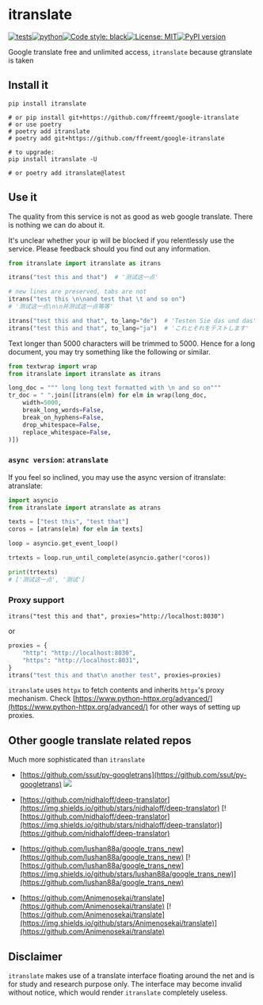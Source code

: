 # itranslate
[![tests](https://github.com/ffreemt/google-itranslate/actions/workflows/routine-tests.yml/badge.svg)](https://github.com/ffreemt/google-itranslate/actions)[![python](https://img.shields.io/static/v1?label=python+&message=3.7%2B&color=blue)](https://img.shields.io/static/v1?label=python+&message=3.7%2B&color=blue)[![Code style: black](https://img.shields.io/badge/code%20style-black-000000.svg)](https://github.com/psf/black)[![License: MIT](https://img.shields.io/badge/License-MIT-yellow.svg)](https://opensource.org/licenses/MIT)[![PyPI version](https://badge.fury.io/py/itranslate.svg)](https://badge.fury.io/py/itranslate)

Google translate free and unlimited access, `itranslate` because gtranslate is taken

## Install it

```shell
pip install itranslate

# or pip install git+https://github.com/ffreemt/google-itranslate
# or use poetry
# poetry add itranslate
# poetry add git+https://github.com/ffreemt/google-itranslate

# to upgrade:
pip install itranslate -U

# or poetry add itranslate@latest
```

## Use it

The quality from this service is not as good as web google translate. There is nothing we can do about it.

It's unclear whether your ip will be blocked if you relentlessly use the service. Please feedback should you find out any information.

```python
from itranslate import itranslate as itrans

itrans("test this and that")  # '测试这一点'

# new lines are preserved, tabs are not
itrans("test this \n\nand test that \t and so on")
# '测试这一点\n\n并测试这一点等等'

itrans("test this and that", to_lang="de")  # 'Testen Sie das und das'
itrans("test this and that", to_lang="ja")  # 'これとそれをテストします'
```

Text longer than 5000 characters will be trimmed to 5000. Hence for a long document, you may try something like the following or similar.
```python
from textwrap import wrap
from itranslate import itranslate as itrans

long_doc = """ long long text formatted with \n and so on"""
tr_doc = " ".join([itrans(elm) for elm in wrap(long_doc,
    width=5000,
    break_long_words=False,
    break_on_hyphens=False,
    drop_whitespace=False,
    replace_whitespace=False,
)])
```

### `async version`: `atranslate`
If you feel so inclined, you may use the async version of itranslate: atranslate:
```python
import asyncio
from itranslate import atranslate as atrans

texts = ["test this", "test that"]
coros = [atrans(elm) for elm in texts]

loop = asyncio.get_event_loop()

trtexts = loop.run_until_complete(asyncio.gather(*coros))

print(trtexts)
# ['测试这一点', '测试']
```

### Proxy support
```
itrans("test this and that", proxies="http://localhost:8030")
```
or
```python
proxies = {
    "http": "http://localhost:8030",
    "https": "http://localhost:8031",
}
itrans("test this and that\n another test", proxies=proxies)
```

`itranslate` uses ``httpx`` to fetch contents and inherits ``httpx``'s proxy mechanism. Check [https://www.python-httpx.org/advanced/](https://www.python-httpx.org/advanced/) for other ways of setting up proxies.

## Other google translate related repos
Much more sophisticated than `itranslate`
*   [https://github.com/ssut/py-googletrans](https://github.com/ssut/py-googletrans) [![](https://img.shields.io/github/stars/ssut/py-googletrans)](https://github.com/ssut/py-googletrans)
*   [https://github.com/nidhaloff/deep-translator](https://img.shields.io/github/stars/nidhaloff/deep-translator) [![https://github.com/nidhaloff/deep-translator](https://img.shields.io/github/stars/nidhaloff/deep-translator)](https://github.com/nidhaloff/deep-translator)

*   [https://github.com/lushan88a/google_trans_new](https://github.com/lushan88a/google_trans_new) [![https://github.com/lushan88a/google_trans_new](https://img.shields.io/github/stars/lushan88a/google_trans_new)](https://github.com/lushan88a/google_trans_new)
*   [https://github.com/Animenosekai/translate](https://github.com/Animenosekai/translate) [![https://github.com/Animenosekai/translate](https://img.shields.io/github/stars/Animenosekai/translate)](https://github.com/Animenosekai/translate)

## Disclaimer
``itranslate`` makes use of a translate interface floating around the net and is for study and research purpose only. The interface may become invalid without notice, which would render ``itranslate`` completely useless.
